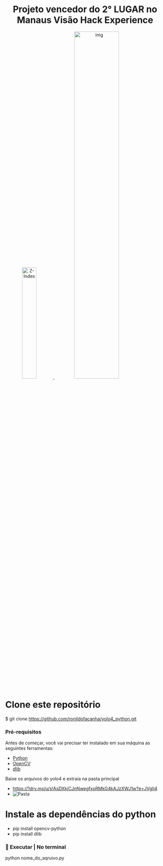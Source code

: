<h1 align="center"> Projeto vencedor do 2° LUGAR no Manaus Visão Hack Experience </h1>

<a align="center" href="https://ibb.co/BsBKMkQ"><img src="https://i.ibb.co/GPR3Sm8/Z-Index.jpg" alt="Z-Index" width="30%" border="0">
<img  src="https://i.ibb.co/Dt3mSXq/yelo.gif" width="53%" alt="img"/>
</a>

# Clone este repositório
$ git clone <https://github.com/ronildofacanha/yolo4_python.git>

### Pré-requisitos

Antes de começar, você vai precisar ter instalado em sua máquina as seguintes ferramentas:
- [Python](https://www.python.org/)
- [OpenCV](https://pypi.org/project/opencv-python/)
- [dlib](https://pypi.org/project/dlib/)

Baixe os arquivos do yolo4 e extraia na pasta principal
- https://1drv.ms/u/s!AsDXkjCJnNwegfxoRMkG4kAJzXWJ1w?e=JVgIi4
- <img src="https://i.ibb.co/D1W6w5H/Pasta.png" alt="Pasta" border="0">

# Instale as dependências do python
  - pip install opencv-python
  - pip install dlib

### 🎲 Executar | No terminal
python nome_do_aqruivo.py

